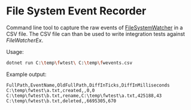 ﻿# File System Event Recorder

Command line tool to capture the raw events of [FileSystemWatcher](https://learn.microsoft.com/en-us/dotnet/api/system.io.filesystemwatcher)
in a CSV file. The CSV file can than be used to write integration tests against *FileWatcherEx*.

Usage:
````sh
dotnet run C:\temp\fwtest\ C:\temp\fwevents.csv
````

Example output:
````csv
FullPath,EventName,OldFullPath,DiffInTicks,DiffInMilliseconds
C:\temp\fwtest\a.txt,created,,0,0
C:\temp\fwtest\b.txt,rename,C:\temp\fwtest\a.txt,425188,43
C:\temp\fwtest\b.txt,deleted,,6695305,670
````